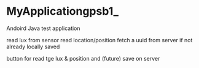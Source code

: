 # MyApplicationgpsb1_

Andoird Java test application

read lux from sensor
read location/position
fetch a uuid from server if not already locally saved

button for  read tge lux & position and (future) save on server

